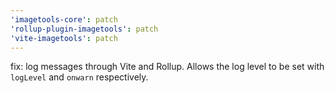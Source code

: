 ```yaml
---
'imagetools-core': patch
'rollup-plugin-imagetools': patch
'vite-imagetools': patch
---
```


fix: log messages through Vite and Rollup. Allows the log level to be set with `logLevel` and `onwarn` respectively.
